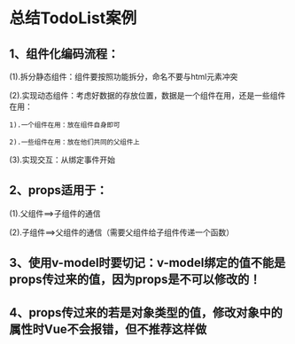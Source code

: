 # 总结TodoList案例

## 1、组件化编码流程：

(1).拆分静态组件：组件要按照功能拆分，命名不要与html元素冲突

(2).实现动态组件：考虑好数据的存放位置，数据是一个组件在用，还是一些组件在用：

    1).一个组件在用：放在组件自身即可

    2).一些组件在用：放在他们共同的父组件上

(3).实现交互：从绑定事件开始
## 2、props适用于：

(1).父组件==>子组件的通信

(2).子组件==>父组件的通信（需要父组件给子组件传递一个函数）

## 3、使用v-model时要切记：v-model绑定的值不能是props传过来的值，因为props是不可以修改的！

## 4、props传过来的若是对象类型的值，修改对象中的属性时Vue不会报错，但不推荐这样做